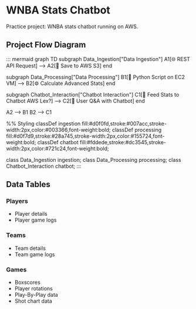 # WNBA Stats Chatbot

Practice project: WNBA stats chatbot running on AWS.

## Project Flow Diagram

::: mermaid
graph TD
  subgraph Data_Ingestion["Data Ingestion"]
    A1[🌐 REST API Request] --> A2[💾 Save to AWS S3]
  end

  subgraph Data_Processing["Data Processing"]
    B1[🐍 Python Script on EC2 VM] --> B2[⚙️ Calculate Advanced Stats]
  end

  subgraph Chatbot_Interaction["Chatbot Interaction"]
    C1[🤖 Feed Stats to Chatbot AWS Lex?] --> C2[👤 User Q&A with Chatbot]
  end

  A2 --> B1
  B2 --> C1

  %% Styling
  classDef ingestion fill:#d0f0fd,stroke:#007acc,stroke-width:2px,color:#003366,font-weight:bold;
  classDef processing fill:#d0f7d9,stroke:#28a745,stroke-width:2px,color:#155724,font-weight:bold;
  classDef chatbot fill:#fddede,stroke:#dc3545,stroke-width:2px,color:#721c24,font-weight:bold;

  class Data_Ingestion ingestion;
  class Data_Processing processing;
  class Chatbot_Interaction chatbot;
:::

## Data Tables

### Players

* Player details
* Player game logs

### Teams

* Team details
* Team game logs

### Games

* Boxscores
* Player rotations
* Play-By-Play data
* Shot chart data


